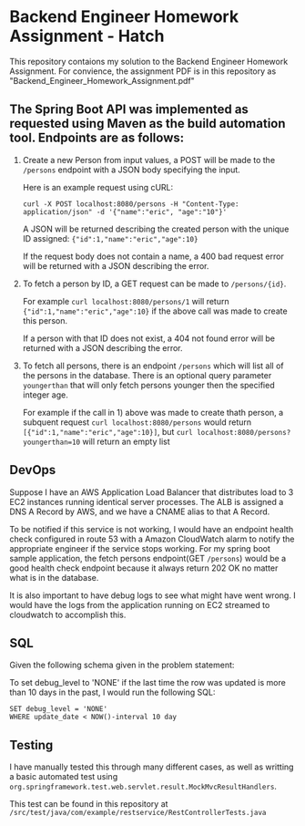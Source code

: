 # Backend Engineer Homework Assignment - Hatch

This repository contaions my solution to the Backend Engineer Homework Assignment. For convience, the assignment PDF is in this repository as "Backend_Engineer_Homework_Assignment.pdf"

## The Spring Boot API was implemented as requested using Maven as the build automation tool. Endpoints are as follows:

1) Create a new Person from input values, a POST will be made to the `/persons` endpoint with a JSON body specifying the input.

    Here is an example request using cURL: 

    `curl -X POST localhost:8080/persons -H "Content-Type: application/json" -d '{"name":"eric", "age":"10"}'`

    A JSON will be returned describing the created person with the unique ID assigned: `{"id":1,"name":"eric","age":10}`

    If the request body does not contain a name, a 400 bad request error will be returned with a JSON describing the error.

2) To fetch a person by ID, a GET request can be made to `/persons/{id}`.

    For example `curl localhost:8080/persons/1` will return `{"id":1,"name":"eric","age":10}` if the above call was made to create this person.

    If a person with that ID does not exist, a 404 not found error will be returned with a JSON describing the error.

3) To fetch all persons, there is an endpoint `/persons` which will list all of the persons in the database. There is an optional query parameter  `youngerthan` that will only fetch persons younger then the specified integer age.

    For example if the call in 1) above was made to create thath person, a subquent request `curl localhost:8080/persons` would return `[{"id":1,"name":"eric","age":10}]`, but `curl localhost:8080/persons?youngerthan=10` will return an empty list

## DevOps

Suppose I have an AWS Application Load Balancer that distributes load to 3 EC2 instances running identical server processes. The ALB is assigned a DNS A Record by AWS, and we have a CNAME alias to that A Record.

To be notified if this service is not working, I would have an endpoint health check configured in route 53 with a Amazon CloudWatch alarm to notify the appropriate engineer if the service stops working. For my spring boot sample application, the fetch persons endpoint(GET `/persons`) would be a good health check endpoint because it always return 202 OK no matter what is in the database.

It is also important to have debug logs to see what might have went wrong. I would have the logs from the application running on EC2 streamed to cloudwatch to accomplish this.


## SQL

Given the following schema given in the problem statement:

To set debug_level to 'NONE' if the last time the row was updated is more than 10 days in the past, I would run the following SQL:

```UPDATE user_debug
SET debug_level = 'NONE'
WHERE update_date < NOW()-interval 10 day
```

## Testing

I have manually tested this through many different cases, as well as writting a basic automated test using `org.springframework.test.web.servlet.result.MockMvcResultHandlers`. 

This test can be found in this repository at `/src/test/java/com/example/restservice/RestControllerTests.java`
